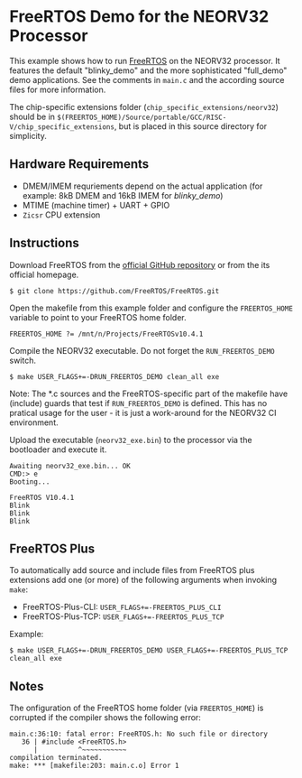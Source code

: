   # FreeRTOS Demo for the NEORV32 Processor

This example shows how to run [FreeRTOS](https://www.freertos.org/) on the NEORV32 processor. It features the default
"blinky_demo" and the more sophisticated "full_demo" demo applications. See the comments in `main.c` and the according
source files for more information.

The chip-specific extensions folder (`chip_specific_extensions/neorv32`) should be in `$(FREERTOS_HOME)/Source/portable/GCC/RISC-V/chip_specific_extensions`,
but is placed in this source directory for simplicity.


## Hardware Requirements

* DMEM/IMEM requriements depend on the actual application (for example: 8kB DMEM and 16kB IMEM for *blinky_demo*)
* MTIME (machine timer) + UART + GPIO
* `Zicsr` CPU extension


## Instructions

Download FreeRTOS from the [official GitHub repository](https://github.com/FreeRTOS/FreeRTOS) or from the its official homepage.

    $ git clone https://github.com/FreeRTOS/FreeRTOS.git

Open the makefile from this example folder and configure the `FREERTOS_HOME` variable to point to your FreeRTOS home folder.

    FREERTOS_HOME ?= /mnt/n/Projects/FreeRTOSv10.4.1

Compile the NEORV32 executable. Do not forget the `RUN_FREERTOS_DEMO` switch.

    $ make USER_FLAGS+=-DRUN_FREERTOS_DEMO clean_all exe

Note: The *.c sources and the FreeRTOS-specific part of the makefile have (include) guards that test if `RUN_FREERTOS_DEMO` is defined.
This has no pratical usage for the user - it is just a work-around for the NEORV32 CI environment.

Upload the executable (`neorv32_exe.bin`) to the processor via the bootloader and execute it.

```
Awaiting neorv32_exe.bin... OK
CMD:> e
Booting...

FreeRTOS V10.4.1
Blink
Blink
Blink
```

## FreeRTOS Plus

To automatically add source and include files from FreeRTOS plus extensions add one (or more) of the following arguments when invoking `make`:

* FreeRTOS-Plus-CLI: `USER_FLAGS+=-FREERTOS_PLUS_CLI`
* FreeRTOS-Plus-TCP: `USER_FLAGS+=-FREERTOS_PLUS_TCP`

Example:

    $ make USER_FLAGS+=-DRUN_FREERTOS_DEMO USER_FLAGS+=-FREERTOS_PLUS_TCP clean_all exe


## Notes

The onfiguration of the FreeRTOS home folder (via `FREERTOS_HOME`) is corrupted if the compiler shows the following error:

```
main.c:36:10: fatal error: FreeRTOS.h: No such file or directory
   36 | #include <FreeRTOS.h>
      |          ^~~~~~~~~~~~
compilation terminated.
make: *** [makefile:203: main.c.o] Error 1
```

